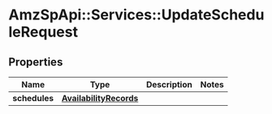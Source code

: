 # AmzSpApi::Services::UpdateScheduleRequest

## Properties
Name | Type | Description | Notes
------------ | ------------- | ------------- | -------------
**schedules** | [**AvailabilityRecords**](AvailabilityRecords.md) |  | 


